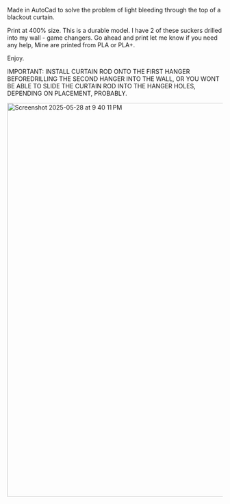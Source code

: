 Made in AutoCad to solve the problem 
of light bleeding through the top of a blackout curtain.

Print at 400% size. This is a durable model.
I have 2 of these suckers drilled into my wall - game changers. 
Go ahead and print let me know if you need any help,
Mine are printed from PLA or PLA+.

Enjoy.

IMPORTANT: INSTALL CURTAIN ROD ONTO THE FIRST HANGER BEFOREDRILLING THE SECOND HANGER INTO THE WALL, 
OR YOU WONT BE ABLE TO SLIDE THE CURTAIN ROD INTO THE HANGER HOLES,
DEPENDING ON PLACEMENT, PROBABLY.

<img width="920" alt="Screenshot 2025-05-28 at 9 40 11 PM" src="https://github.com/user-attachments/assets/04a12fa0-b792-49cb-906d-fd4ce832d280" />
